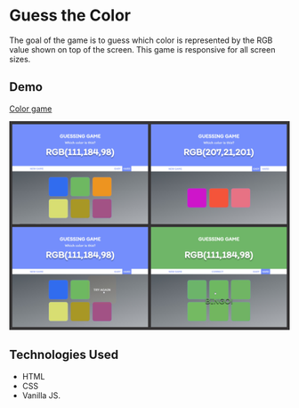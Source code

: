 # Guess the Color

The goal of the game is to guess which color is represented by the RGB value shown on top of the screen.
This game is responsive for all screen sizes.

## Demo

[Color game](https://guess-the-color-789.netlify.app/)

![Image](/screenshot.jpg)

## Technologies Used

- HTML
- CSS
- Vanilla JS.
